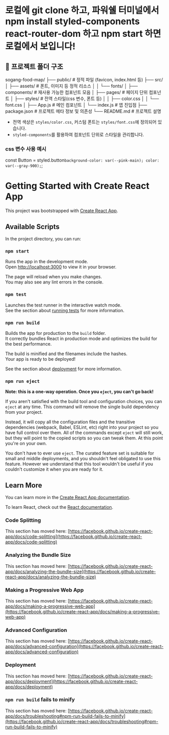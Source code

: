 # 로컬에 git clone 하고, 파워쉘 터미널에서 npm install styled-components react-router-dom 하고 npm start 하면 로컬에서 보입니다!

## 📁 프로젝트 폴더 구조

sogang-food-map/ ├── public/ # 정적 파일 (favicon, index.html 등) ├── src/ │ ├── assets/ # 폰트, 이미지 등 정적 리소스 │ │ └── fonts/ │ ├── components/ # 재사용 가능한 컴포넌트 모음 │ ├── pages/ # 페이지 단위 컴포넌트 │ ├── styles/ # 전역 스타일(css 변수, 폰트 등) │ │ ├── color.css │ │ └── font.css │ ├── App.js # 메인 컴포넌트 │ └── index.js # 앱 진입점 ├── package.json # 프로젝트 메타 정보 및 의존성 └── README.md # 프로젝트 설명

- 전역 색상은 `styles/color.css`, 커스텀 폰트는 `styles/font.css`에 정의되어 있습니다.
- `styled-components`를 활용하여 컴포넌트 단위로 스타일을 관리합니다.

### css 변수 사용 예시
const Button = styled.button`
  background-color: var(--pink-main);
  color: var(--gray-900);
`;


# Getting Started with Create React App

This project was bootstrapped with [Create React App](https://github.com/facebook/create-react-app).

## Available Scripts

In the project directory, you can run:

### `npm start`

Runs the app in the development mode.\
Open [http://localhost:3000](http://localhost:3000) to view it in your browser.

The page will reload when you make changes.\
You may also see any lint errors in the console.

### `npm test`

Launches the test runner in the interactive watch mode.\
See the section about [running tests](https://facebook.github.io/create-react-app/docs/running-tests) for more information.

### `npm run build`

Builds the app for production to the `build` folder.\
It correctly bundles React in production mode and optimizes the build for the best performance.

The build is minified and the filenames include the hashes.\
Your app is ready to be deployed!

See the section about [deployment](https://facebook.github.io/create-react-app/docs/deployment) for more information.

### `npm run eject`

**Note: this is a one-way operation. Once you `eject`, you can't go back!**

If you aren't satisfied with the build tool and configuration choices, you can `eject` at any time. This command will remove the single build dependency from your project.

Instead, it will copy all the configuration files and the transitive dependencies (webpack, Babel, ESLint, etc) right into your project so you have full control over them. All of the commands except `eject` will still work, but they will point to the copied scripts so you can tweak them. At this point you're on your own.

You don't have to ever use `eject`. The curated feature set is suitable for small and middle deployments, and you shouldn't feel obligated to use this feature. However we understand that this tool wouldn't be useful if you couldn't customize it when you are ready for it.

## Learn More

You can learn more in the [Create React App documentation](https://facebook.github.io/create-react-app/docs/getting-started).

To learn React, check out the [React documentation](https://reactjs.org/).

### Code Splitting

This section has moved here: [https://facebook.github.io/create-react-app/docs/code-splitting](https://facebook.github.io/create-react-app/docs/code-splitting)

### Analyzing the Bundle Size

This section has moved here: [https://facebook.github.io/create-react-app/docs/analyzing-the-bundle-size](https://facebook.github.io/create-react-app/docs/analyzing-the-bundle-size)

### Making a Progressive Web App

This section has moved here: [https://facebook.github.io/create-react-app/docs/making-a-progressive-web-app](https://facebook.github.io/create-react-app/docs/making-a-progressive-web-app)

### Advanced Configuration

This section has moved here: [https://facebook.github.io/create-react-app/docs/advanced-configuration](https://facebook.github.io/create-react-app/docs/advanced-configuration)

### Deployment

This section has moved here: [https://facebook.github.io/create-react-app/docs/deployment](https://facebook.github.io/create-react-app/docs/deployment)

### `npm run build` fails to minify

This section has moved here: [https://facebook.github.io/create-react-app/docs/troubleshooting#npm-run-build-fails-to-minify](https://facebook.github.io/create-react-app/docs/troubleshooting#npm-run-build-fails-to-minify)
